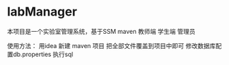 # labManager
本项目是一个实验室管理系统，基于SSM maven 教师端 学生端 管理员

使用方法：
用idea 新建 maven 项目
把全部文件覆盖到项目中即可
修改数据库配置db.properties
执行sql
<!--
正在开发中...
-->

